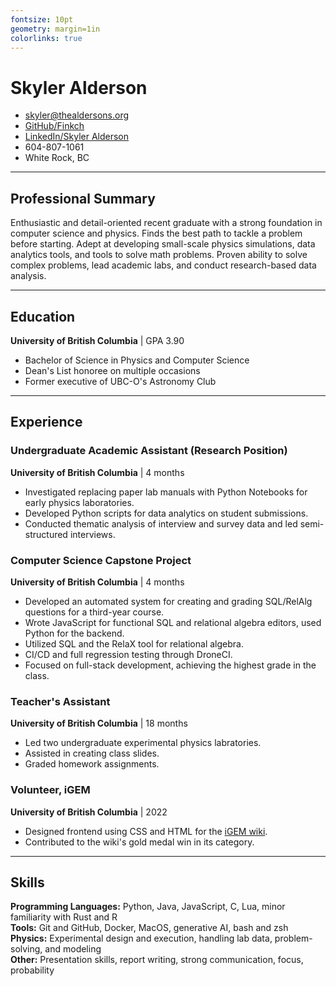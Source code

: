 ```yaml
---
fontsize: 10pt
geometry: margin=1in
colorlinks: true
---
```



# Skyler Alderson

* [skyler@thealdersons.org](mailto:skyler@thealdersons.org)
* [GitHub/Finkch](https://github.com/Finkch)
* [LinkedIn/Skyler Alderson](https://www.linkedin.com/in/skyler-alderson-b91a2a30b/)
* 604-807-1061
* White Rock, BC


***


## Professional Summary

Enthusiastic and detail-oriented recent graduate with a strong foundation in computer science and physics. Finds the best path to tackle a problem before starting. Adept at developing small-scale physics simulations, data analytics tools, and tools to solve math problems. Proven ability to solve complex problems, lead academic labs, and conduct research-based data analysis.


***


## Education

**University of British Columbia** | GPA 3.90

* Bachelor of Science in Physics and Computer Science
* Dean's List honoree on multiple occasions
* Former executive of UBC-O's Astronomy Club


***


## Experience

### Undergraduate Academic Assistant (Research Position)
**University of British Columbia** | 4 months

* Investigated replacing paper lab manuals with Python Notebooks for early physics laboratories.
* Developed Python scripts for data analytics on student submissions.
* Conducted thematic analysis of interview and survey data and led semi-structured interviews.


### Computer Science Capstone Project
**University of British Columbia** | 4 months

* Developed an automated system for creating and grading SQL/RelAlg questions for a third-year course.
* Wrote JavaScript for functional SQL and relational algebra editors, used Python for the backend.
* Utilized SQL and the RelaX tool for relational algebra.
* CI/CD and full regression testing through DroneCI.
* Focused on full-stack development, achieving the highest grade in the class.


### Teacher's Assistant
**University of British Columbia** | 18 months

* Led two undergraduate experimental physics labratories.
* Assisted in creating class slides.
* Graded homework assignments.


### Volunteer, iGEM
**University of British Columbia** | 2022

* Designed frontend using CSS and HTML for the [iGEM wiki](https://2022.igem.wiki/ubc-okanagan/).
* Contributed to the wiki's gold medal win in its category.


***


## Skills

**Programming Languages:** Python, Java, JavaScript, C, Lua, minor familiarity with Rust and R  
**Tools:** Git and GitHub, Docker, MacOS, generative AI, bash and zsh  
**Physics:** Experimental design and execution, handling lab data, problem-solving, and modeling  
**Other:** Presentation skills, report writing, strong communication, focus, probability  